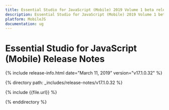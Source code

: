 ```yaml
---
title: Essential Studio for JavaScript (Mobile) 2019 Volume 1 beta release Release Notes  
description: Essential Studio for JavaScript (Mobile) 2019 Volume 1 beta release Release Notes  
platform: MobileJS
documentation: ug
---
```


# Essential Studio for JavaScript (Mobile)  Release Notes  

{% include release-info.html date="March 11, 2019"  version="v17.1.0.32" %} 


{% directory path: _includes/release-notes/v17.1.0.32 %}

{% include {{file.url}} %}

{% enddirectory %}